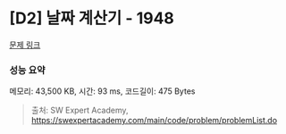 # [D2] 날짜 계산기 - 1948 

[문제 링크](https://swexpertacademy.com/main/code/problem/problemDetail.do?contestProbId=AV5PnnU6AOsDFAUq) 

### 성능 요약

메모리: 43,500 KB, 시간: 93 ms, 코드길이: 475 Bytes



> 출처: SW Expert Academy, https://swexpertacademy.com/main/code/problem/problemList.do